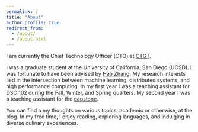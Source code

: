 ```yaml
---
permalink: /
title: "About"
author_profile: true
redirect_from: 
  - /about/
  - /about.html
---
```

I am currently the Chief Technology Officer (CTO) at [CTGT](https://ctgt.ai).

I was a graduate student at the University of California, San Diego (UCSD). I was fortunate to have been advised by [Hao Zhang](https://cseweb.ucsd.edu/~haozhang/). My research interests lied in the intersection between machine learning, distributed systems, and high performance computing. 
In my first year I was a teaching assistant for DSC 102 during the Fall, Winter, and Spring quarters. My second year I was a teaching assistant for the [capstone](https://dsc-capstone.org/). 

You can find a my thoughts on various topics, academic or otherwise, at the blog. In my free time, I enjoy reading, exploring languages, and indulging in diverse culinary experiences.



